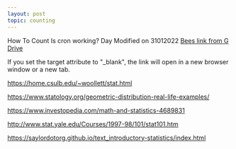 ```yaml
---
layout: post
topic: counting
---
```


How To Count
Is cron working?
Day 
Modified on 31012022
<a href="https://drive.google.com/file/d/1-B1OktSrWtM-N9G5ViuwfwsNEI43Jz31/view?usp=sharing" target="_blank">Bees link from G Drive</a>
<p>If you set the target attribute to "_blank", the link will open in a new browser window or a new tab.</p>

<a href="https://home.csulb.edu/~woollett/stat.html" target="_blank">https://home.csulb.edu/~woollett/stat.html</a>  

<a href="https://www.statology.org/geometric-distribution-real-life-examples/" target="_blank">https://www.statology.org/geometric-distribution-real-life-examples/</a>  

<a href="https://www.investopedia.com/math-and-statistics-4689831" target="_blank">https://www.investopedia.com/math-and-statistics-4689831</a>  

<a href="http://www.stat.yale.edu/Courses/1997-98/101/stat101.htm" target="_blank">http://www.stat.yale.edu/Courses/1997-98/101/stat101.htm</a>  

 <a href="https://saylordotorg.github.io/text_introductory-statistics/index.html" target="_blank">https://saylordotorg.github.io/text_introductory-statistics/index.html</a>   
 

